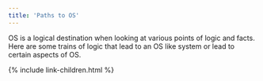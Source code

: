 ```yaml
---
title: 'Paths to OS'
---
```


OS is a logical destination when looking at various points of logic and facts. Here are some trains of logic that lead to an OS like system or lead to certain aspects of OS.

{% include link-children.html %}
